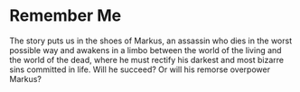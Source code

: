 # Remember Me
 
The story puts us in the shoes of Markus, an assassin who dies in the worst possible way and awakens in a limbo between the world of the living and the world of the dead, where he must rectify his darkest and most bizarre sins committed in life. Will he succeed? Or will his remorse overpower Markus?

